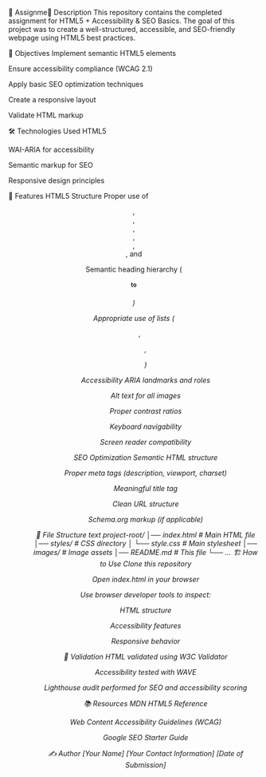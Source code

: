 
📘 Assignme📝 Description
This repository contains the completed assignment for HTML5 + Accessibility & SEO Basics. The goal of this project was to create a well-structured, accessible, and SEO-friendly webpage using HTML5 best practices.

🎯 Objectives
Implement semantic HTML5 elements

Ensure accessibility compliance (WCAG 2.1)

Apply basic SEO optimization techniques

Create a responsive layout

Validate HTML markup

🛠️ Technologies Used
HTML5

WAI-ARIA for accessibility

Semantic markup for SEO

Responsive design principles

🚀 Features
HTML5 Structure
Proper use of <header>, <nav>, <main>, <section>, <article>, <aside>, and <footer>

Semantic heading hierarchy (<h1> to <h6>)

Appropriate use of lists (<ul>, <ol>, <dl>)

Accessibility
ARIA landmarks and roles

Alt text for all images

Proper contrast ratios

Keyboard navigability

Screen reader compatibility

SEO Optimization
Semantic HTML structure

Proper meta tags (description, viewport, charset)

Meaningful title tag

Clean URL structure

Schema.org markup (if applicable)

📂 File Structure
text
project-root/
│── index.html          # Main HTML file
│── styles/             # CSS directory
│   └── style.css       # Main stylesheet
│── images/             # Image assets
│── README.md           # This file
└── ...
🏗️ How to Use
Clone this repository

Open index.html in your browser

Use browser developer tools to inspect:

HTML structure

Accessibility features

Responsive behavior

🧪 Validation
HTML validated using W3C Validator

Accessibility tested with WAVE

Lighthouse audit performed for SEO and accessibility scoring

📚 Resources
MDN HTML5 Reference

Web Content Accessibility Guidelines (WCAG)

Google SEO Starter Guide

✍️ Author
[Your Name]
[Your Contact Information]
[Date of Submission]

